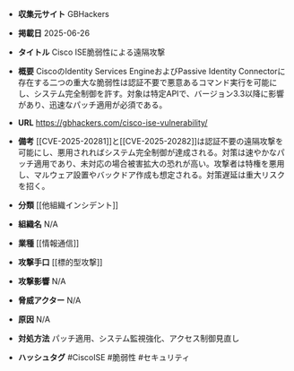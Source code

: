 - **収集元サイト**
GBHackers

- **掲載日**
2025-06-26

- **タイトル**
Cisco ISE脆弱性による遠隔攻撃

- **概要**
CiscoのIdentity Services EngineおよびPassive Identity Connectorに存在する二つの重大な脆弱性は認証不要で悪意あるコマンド実行を可能にし、システム完全制御を許す。対象は特定APIで、バージョン3.3以降に影響があり、迅速なパッチ適用が必須である。

- **URL**
https://gbhackers.com/cisco-ise-vulnerability/

- **備考**
[[CVE-2025-20281]]と[[CVE-2025-20282]]は認証不要の遠隔攻撃を可能にし、悪用されればシステム完全制御が達成される。対策は速やかなパッチ適用であり、未対応の場合被害拡大の恐れが高い。攻撃者は特権を悪用し、マルウェア設置やバックドア作成も想定される。対策遅延は重大リスクを招く。

- **分類**
[[他組織インシデント]]

- **組織名**
N/A

- **業種**
[[情報通信]]

- **攻撃手口**
[[標的型攻撃]]

- **攻撃影響**
N/A

- **脅威アクター**
N/A

- **原因**
N/A

- **対処方法**
パッチ適用、システム監視強化、アクセス制御見直し

- **ハッシュタグ**
#CiscoISE #脆弱性 #セキュリティ
